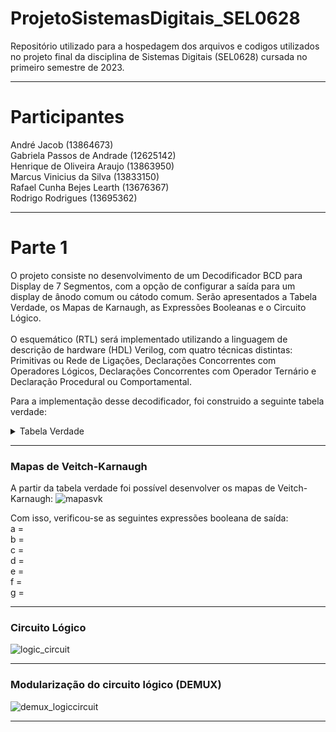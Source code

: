 # ProjetoSistemasDigitais_SEL0628
Repositório utilizado para a hospedagem dos arquivos e codigos utilizados no projeto final da disciplina de Sistemas Digitais (SEL0628) cursada no primeiro semestre de 2023.

---
# Participantes

André Jacob (13864673) <br>
Gabriela Passos de Andrade (12625142) <br>
Henrique de Oliveira Araujo (13863950) <br>
Marcus Vinicius da Silva (13833150) <br>
Rafael Cunha Bejes Learth (13676367) <br>
Rodrigo Rodrigues (13695362) <br>

---
# Parte 1
O projeto consiste no desenvolvimento de um Decodificador BCD para Display de 7 Segmentos, com a opção de configurar a saída para um display de ânodo comum ou cátodo comum. Serão apresentados a Tabela Verdade, os Mapas de Karnaugh, as Expressões Booleanas e o Circuito Lógico. <br> <br>
O esquemático (RTL) será implementado utilizando a linguagem de descrição de hardware (HDL) Verilog, com quatro técnicas distintas: Primitivas ou Rede de Ligações, Declarações Concorrentes com Operadores Lógicos, Declarações Concorrentes com Operador Ternário e Declaração Procedural ou Comportamental. <br>

Para a implementação desse decodificador, foi construido a seguinte tabela verdade:

<details>
    <summary> Tabela Verdade</summary>

| bit3 | bit2 | bit1 | bit0 | T | a | b | c | d | e | f | g |
|------|------|------|------|---|---|---|---|---|---|---|---|
| 0    | 0    | 0    | 0    | 0 | 1 | 0 | 0 | 0 | 1 | 1 | 1 |
| 0    | 0    | 0    | 0    | 1 | 1 | 1 | 1 | 1 | 1 | 1 | 0 |
| 0    | 0    | 0    | 1    | 0 | 1 | 0 | 0 | 1 | 1 | 1 | 1 |
| 0    | 0    | 0    | 1    | 1 | 0 | 1 | 1 | 0 | 0 | 0 | 0 |
| 0    | 0    | 1    | 0    | 0 | 0 | 1 | 1 | 1 | 1 | 0 | 1 |
| 0    | 0    | 1    | 0    | 1 | 1 | 1 | 0 | 1 | 1 | 0 | 1 |
| 0    | 0    | 1    | 1    | 0 | 1 | 0 | 0 | 1 | 1 | 1 | 0 |
| 0    | 0    | 1    | 1    | 1 | 1 | 1 | 1 | 1 | 0 | 0 | 1 |
| 0    | 1    | 0    | 0    | 0 | 0 | 0 | 1 | 1 | 1 | 1 | 1 |
| 0    | 1    | 0    | 0    | 1 | 0 | 1 | 1 | 0 | 0 | 1 | 1 |
| 0    | 1    | 0    | 1    | 0 | 1 | 1 | 1 | 0 | 1 | 1 | 1 |
| 0    | 1    | 0    | 1    | 1 | 1 | 0 | 1 | 1 | 0 | 1 | 1 |
| 0    | 1    | 1    | 0    | 0 | 1 | 1 | 1 | 0 | 0 | 1 | 1 |
| 0    | 1    | 1    | 0    | 1 | 1 | 0 | 1 | 1 | 1 | 1 | 1 |
| 0    | 1    | 1    | 1    | 0 | 1 | 1 | 1 | 1 | 1 | 1 | 1 |
| 0    | 1    | 1    | 1    | 1 | 1 | 1 | 1 | 0 | 0 | 0 | 0 |
| 1    | 0    | 0    | 0    | 0 | 1 | 1 | 1 | 0 | 0 | 0 | 0 |
| 1    | 0    | 0    | 0    | 1 | 1 | 1 | 1 | 1 | 1 | 1 | 1 |
| 1    | 0    | 0    | 1    | 0 | 1 | 0 | 1 | 1 | 1 | 1 | 1 |
| 1    | 0    | 0    | 1    | 1 | 1 | 1 | 1 | 0 | 0 | 1 | 1 |
| 1    | 0    | 1    | 0    | 0 | 1 | 0 | 1 | 1 | 0 | 1 | 1 |
| 1    | 0    | 1    | 0    | 1 | 1 | 1 | 1 | 0 | 1 | 1 | 1 |
| 1    | 0    | 1    | 1    | 0 | 0 | 1 | 1 | 0 | 0 | 1 | 1 |
| 1    | 0    | 1    | 1    | 1 | 0 | 0 | 1 | 1 | 1 | 1 | 1 |
| 1    | 1    | 0    | 0    | 0 | 1 | 1 | 1 | 1 | 0 | 0 | 1 |
| 1    | 1    | 0    | 0    | 1 | 1 | 0 | 0 | 1 | 1 | 1 | 0 |
| 1    | 1    | 0    | 1    | 0 | 1 | 1 | 0 | 1 | 1 | 1 | 0 |
| 1    | 1    | 0    | 1    | 1 | 0 | 1 | 1 | 1 | 1 | 0 | 1 |
| 1    | 1    | 1    | 0    | 0 | 0 | 1 | 1 | 0 | 0 | 0 | 0 |
| 1    | 1    | 1    | 0    | 1 | 1 | 0 | 0 | 1 | 1 | 1 | 1 |
| 1    | 1    | 1    | 1    | 0 | 1 | 1 | 1 | 1 | 1 | 1 | 0 |
| 1    | 1    | 1    | 1    | 1 | 1 | 0 | 0 | 0 | 1 | 1 | 1 |

</details>

---

### Mapas de Veitch-Karnaugh

A partir da tabela verdade foi possível desenvolver os mapas de Veitch-Karnaugh: 
![mapasvk](https://github.com/RodrigoRCZ/ProjetoSistemasDigitais_SEL0628/assets/85594694/b910e0ae-cfaa-44c8-95ca-ce8745de2ca5)

Com isso, verificou-se as seguintes expressões booleana de saída:
<br>
a = <br>
b = <br>
c = <br>
d = <br>
e = <br>
f = <br>
g = <br>

---
### Circuito Lógico

![logic_circuit](https://github.com/RodrigoRCZ/ProjetoSistemasDigitais_SEL0628/assets/85594694/d7e52f36-421f-4c35-a5c1-b605734320d7)

---
### Modularização do circuito lógico (DEMUX)

![demux_logiccircuit](https://github.com/RodrigoRCZ/ProjetoSistemasDigitais_SEL0628/assets/85594694/ffbf4669-d78d-4f67-9a57-8856e29a5470)

---

